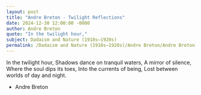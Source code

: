 ```yaml
---
layout: post
title: "Andre Breton - Twilight Reflections"
date: 2024-12-30 12:00:00 -0000
author: Andre Breton
quote: "In the twilight hour,"
subject: Dadaism and Nature (1910s–1920s)
permalink: /Dadaism and Nature (1910s–1920s)/Andre Breton/Andre Breton - Twilight Reflections
---
```


In the twilight hour,
Shadows dance on tranquil waters,
A mirror of silence,
Where the soul dips its toes,
Into the currents of being,
Lost between worlds of day and night.

- Andre Breton
